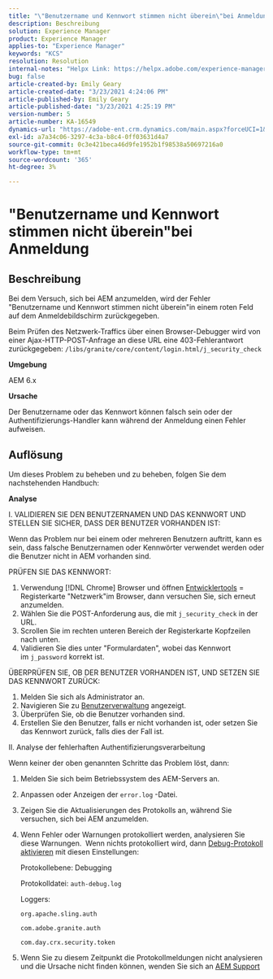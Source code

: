 ```yaml
---
title: "\"Benutzername und Kennwort stimmen nicht überein\"bei Anmeldung"
description: Beschreibung
solution: Experience Manager
product: Experience Manager
applies-to: "Experience Manager"
keywords: "KCS"
resolution: Resolution
internal-notes: "Helpx Link: https://helpx.adobe.com/experience-manager/kb/user-name-and-password-do-not-match-on-login.html"
bug: false
article-created-by: Emily Geary
article-created-date: "3/23/2021 4:24:06 PM"
article-published-by: Emily Geary
article-published-date: "3/23/2021 4:25:19 PM"
version-number: 5
article-number: KA-16549
dynamics-url: "https://adobe-ent.crm.dynamics.com/main.aspx?forceUCI=1&pagetype=entityrecord&etn=knowledgearticle&id=4d06f62c-f48b-eb11-a812-000d3a58b8a9"
exl-id: a7a34c06-3297-4c3a-b8c4-0ff03631d4a7
source-git-commit: 0c3e421beca46d9fe1952b1f98538a50697216a0
workflow-type: tm+mt
source-wordcount: '365'
ht-degree: 3%

---
```


# &quot;Benutzername und Kennwort stimmen nicht überein&quot;bei Anmeldung

## Beschreibung


Bei dem Versuch, sich bei AEM anzumelden, wird der Fehler &quot;Benutzername und Kennwort stimmen nicht überein&quot;in einem roten Feld auf dem Anmeldebildschirm zurückgegeben.

Beim Prüfen des Netzwerk-Traffics über einen Browser-Debugger wird von einer Ajax-HTTP-POST-Anfrage an diese URL eine 403-Fehlerantwort zurückgegeben:
`/libs/granite/core/content/login.html/j_security_check`

<b>Umgebung</b>

AEM 6.x

<b>Ursache</b>

Der Benutzername oder das Kennwort können falsch sein oder der Authentifizierungs-Handler kann während der Anmeldung einen Fehler aufweisen.


## Auflösung


Um dieses Problem zu beheben und zu beheben, folgen Sie dem nachstehenden Handbuch:

<b>Analyse</b>

I. VALIDIEREN SIE DEN BENUTZERNAMEN UND DAS KENNWORT UND STELLEN SIE SICHER, DASS DER BENUTZER VORHANDEN IST:

Wenn das Problem nur bei einem oder mehreren Benutzern auftritt, kann es sein, dass falsche Benutzernamen oder Kennwörter verwendet werden oder die Benutzer nicht in AEM vorhanden sind.

PRÜFEN SIE DAS KENNWORT:

1. Verwendung [!DNL Chrome] Browser und öffnen [Entwicklertools](https://developer.chrome.com/devtools) = Registerkarte &quot;Netzwerk&quot;im Browser, dann versuchen Sie, sich erneut anzumelden.
2. Wählen Sie die POST-Anforderung aus, die mit `j_security_check` in der URL.
3. Scrollen Sie im rechten unteren Bereich der Registerkarte Kopfzeilen nach unten.
4. Validieren Sie dies unter &quot;Formulardaten&quot;, wobei das Kennwort im `j_password` korrekt ist.


ÜBERPRÜFEN SIE, OB DER BENUTZER VORHANDEN IST, UND SETZEN SIE DAS KENNWORT ZURÜCK:

1. Melden Sie sich als Administrator an.
2. Navigieren Sie zu [Benutzerverwaltung](https://docs.adobe.com/content/help/en/experience-manager-65/administering/home.html?topic=/experience-manager/6-5/sites/administering/morehelp/security.ug.js) angezeigt.
3. Überprüfen Sie, ob die Benutzer vorhanden sind.
4. Erstellen Sie den Benutzer, falls er nicht vorhanden ist, oder setzen Sie das Kennwort zurück, falls dies der Fall ist.


II. Analyse der fehlerhaften Authentifizierungsverarbeitung

Wenn keiner der oben genannten Schritte das Problem löst, dann:

1. Melden Sie sich beim Betriebssystem des AEM-Servers an.
2. Anpassen oder Anzeigen der `error.log` -Datei.
3. Zeigen Sie die Aktualisierungen des Protokolls an, während Sie versuchen, sich bei AEM anzumelden.
4. Wenn Fehler oder Warnungen protokolliert werden, analysieren Sie diese Warnungen.  Wenn nichts protokolliert wird, dann [Debug-Protokoll aktivieren](https://docs.adobe.com/content/help/en/experience-manager-65/deploying/configuring/configure-logging.html) mit diesen Einstellungen:

   Protokollebene: Debugging

   Protokolldatei: `auth-debug.log`

   Loggers:

   `org.apache.sling.auth`


   `com.adobe.granite.auth`


   `com.day.crx.security.token`
5. Wenn Sie zu diesem Zeitpunkt die Protokollmeldungen nicht analysieren und die Ursache nicht finden können, wenden Sie sich an [AEM Support](https://experienceleague.adobe.com/?support-solution=Experience+Manager&amp;lang=de#support)
